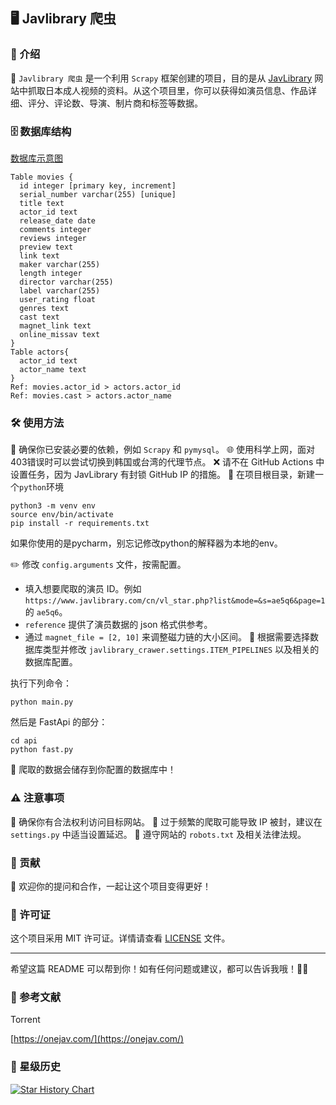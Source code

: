 ## 🖥️ Javlibrary 爬虫

### 🌟 介绍

🎥 `Javlibrary 爬虫` 是一个利用 `Scrapy` 框架创建的项目，目的是从 [JavLibrary](https://www.javlibrary.com/)
网站中抓取日本成人视频的资料。从这个项目里，你可以获得如演员信息、作品详细、评分、评论数、导演、制片商和标签等数据。

### 🗄️ 数据库结构

[数据库示意图](https://dbdiagram.io/)

```
Table movies {
  id integer [primary key, increment]
  serial_number varchar(255) [unique]
  title text
  actor_id text
  release_date date
  comments integer
  reviews integer
  preview text
  link text
  maker varchar(255)
  length integer
  director varchar(255)
  label varchar(255)
  user_rating float
  genres text
  cast text
  magnet_link text
  online_missav text
}
Table actors{
  actor_id text
  actor_name text
}
Ref: movies.actor_id > actors.actor_id
Ref: movies.cast > actors.actor_name
```

### 🛠️ 使用方法

🔧 确保你已安装必要的依赖，例如 `Scrapy` 和 `pymysql`。
🌐 使用科学上网，面对403错误时可以尝试切换到韩国或台湾的代理节点。
❌ 请不在 GitHub Actions 中设置任务，因为 JavLibrary 有封锁 GitHub IP 的措施。
🌹 在项目根目录，新建一个`python`环境

```
python3 -m venv env
source env/bin/activate
pip install -r requirements.txt
```

如果你使用的是pycharm，别忘记修改python的解释器为本地的env。

✏️ 修改 `config.arguments` 文件，按需配置。
- 填入想要爬取的演员 ID。例如 `https://www.javlibrary.com/cn/vl_star.php?list&mode=&s=ae5q6&page=1` 的 `ae5q6`。
- `reference` 提供了演员数据的 json 格式供参考。
- 通过 `magnet_file = [2, 10]` 来调整磁力链的大小区间。
📂 根据需要选择数据库类型并修改 `javlibrary_crawer.settings.ITEM_PIPELINES` 以及相关的数据库配置。

执行下列命令：

```
python main.py
```

然后是 FastApi 的部分：

```
cd api
python fast.py
```

🎉 爬取的数据会储存到你配置的数据库中！

### ⚠️ 注意事项

🚫 确保你有合法权利访问目标网站。
🐢 过于频繁的爬取可能导致 IP 被封，建议在 `settings.py` 中适当设置延迟。
📜 遵守网站的 `robots.txt` 及相关法律法规。

### 🤝 贡献

🙌 欢迎你的提问和合作，一起让这个项目变得更好！

### 📜 许可证

这个项目采用 MIT 许可证。详情请查看 [LICENSE](LICENSE) 文件。

---

希望这篇 README 可以帮到你！如有任何问题或建议，都可以告诉我哦！🙋‍♂️

### 📖 参考文献

Torrent

[https://onejav.com/](https://onejav.com/)

### 🌠 星级历史

[![Star History Chart](https://api.star-history.com/svg?repos=desonglll/javlibrary_crawler&type=Date)](https://star-history.com/#desonglll/javlibrary_crawler&Date)